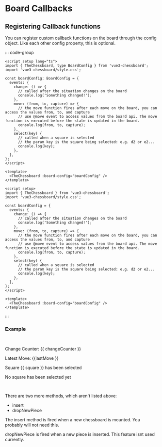 <script setup>
import { ref } from 'vue';
import { TheChessboard } from '../dist/vue3-chessboard';

const boardConfig = {
  coordinates: false,
  autoCastle: false,
  events: {
    change: () => {
      changeCounter.value++;
    },
    move: (from, to, capture) => {
      lastMove.value = { from, to, capture };
    },
    select(key) {
      square.value = key;
    },
  },
};

const changeCounter = ref(0);
const lastMove = ref({
  from: null,
  to: null,
  capture: null,
});
const square = ref('');

</script>

# Board Callbacks

## Registering Callback functions

You can register custom callback functions on the board through the config object.
Like each other config property, this is optional.

::: code-group

```vue [TypeScript]
<script setup lang="ts">
import { TheChessboard, type BoardConfig } from 'vue3-chessboard';
import 'vue3-chessboard/style.css';

const boardConfig: BoardConfig = {
  events: {
    change: () => {
      // called after the situation changes on the board
      console.log('Something changed!');
    },
    move: (from, to, capture) => {
      // the move function fires after each move on the board, you can access the values from, to, and capture
      // use @move event to access values from the board api. The move function is executed before the state is updated in the board.
      console.log(from, to, capture);
    },
    select(key) {
      // called when a square is selected
      // the param key is the square being selected: e.g. d2 or e2...
      console.log(key);
    },
  },
};
</script>

<template>
  <TheChessboard :board-config="boardConfig" />
</template>
```

```vue [JavaScript]
<script setup>
import { TheChessboard } from 'vue3-chessboard';
import 'vue3-chessboard/style.css';

const boardConfig = {
  events: {
    change: () => {
      // called after the situation changes on the board
      console.log('Something changed!');
    },
    move: (from, to, capture) => {
      // the move function fires after each move on the board, you can access the values from, to, and capture
      // use @move event to access values from the board api. The move function is executed before the state is updated in the board.
      console.log(from, to, capture);
    },
    select(key) {
      // called when a square is selected
      // the param key is the square being selected: e.g. d2 or e2...
      console.log(key);
    },
  },
};
</script>

<template>
  <TheChessboard :board-config="boardConfig" />
</template>
```

:::

### Example

<br>

<p>Change Counter: {{ changeCounter }}</p>
<p>Latest Move: {{lastMove }}</p>
<p v-if="square">Square {{ square }} has been selected</p>
<p v-else>No square has been selected yet</p>

<div class="chessboard">
  <TheChessboard
    :board-config="boardConfig"
  />
</div>

<br>

There are two more methods, which aren't listed above:

- insert
- dropNewPiece

The insert method is fired when a new chessboard is mounted.
You probably will not need this.

dropNewPiece is fired when a new piece is inserted. This feature isnt used currently.
